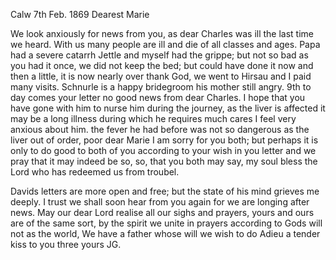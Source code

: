  Calw 7th Feb. 1869
Dearest Marie

We look anxiously for news from you, as dear Charles was ill the last time we heard. With us many people are ill and die of all classes and ages. Papa had a severe catarrh Jettle and myself had the grippe; but not so bad as you had it once, we did not keep the bed; but could have done it now and then a little, it is now nearly over thank God, we went to Hirsau and I paid many visits. Schnurle is a happy bridegroom his mother still angry. 
9th to day comes your letter no good news from dear Charles. I hope that you have gone with him to nurse him during the journey, as the liver is affected it may be a long illness during which he requires much cares I feel very anxious about him. the fever he had before was not so dangerous as the liver out of order, poor dear Marie I am sorry for you both; but perhaps it is only to do good to both of you according to your wish in you letter and we pray that it may indeed be so, so, that you both may say, my soul bless the Lord who has redeemed us from troubel.

Davids letters are more open and free; but the state of his mind grieves me deeply. I trust we shall soon hear from you again for we are longing after news. May our dear Lord realise all our sighs and prayers, yours and ours are of the same sort, by the spirit we unite in prayers according to Gods will not as the world, We have a father whose will we wish to do 
Adieu a tender kiss to you three
 yours JG.
